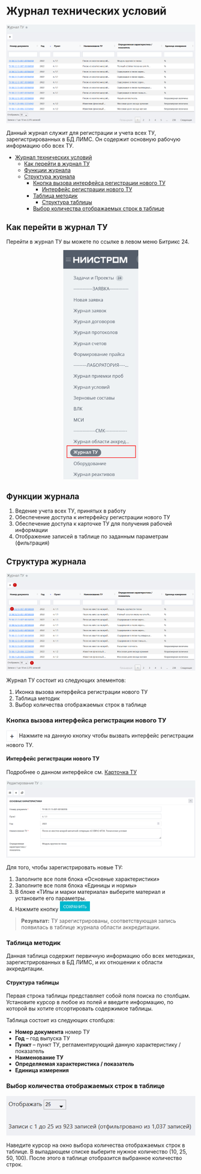 # Журнал технических условий

<p align=center>
<img src="png/1.png">
</p>

Данный журнал служит для регистрации и учета всех ТУ, зарегистрированных в БД ЛИМС. Он содержит основную рабочую информацию обо всех ТУ.

<!-- @import "[TOC]" {cmd="toc" depthFrom=1 depthTo=6 orderedList=false} -->

<!-- code_chunk_output -->

- [Журнал технических условий](#журнал-технических-условий)
  - [Как перейти в журнал ТУ](#как-перейти-в-журнал-ту)
  - [Функции журнала](#функции-журнала)
  - [Структура журнала](#структура-журнала)
    - [Кнопка вызова интерфейса регистрации нового ТУ](#кнопка-вызова-интерфейса-регистрации-нового-ту)
      - [Интерфейс регистрации нового ТУ](#интерфейс-регистрации-нового-ту)
    - [Таблица методик](#таблица-методик)
      - [Структура таблицы](#структура-таблицы)
    - [Выбор количества отображаемых строк в таблице](#выбор-количества-отображаемых-строк-в-таблице)

<!-- /code_chunk_output -->

## Как перейти в журнал ТУ

Перейти в журнал ТУ вы можете по ссылке в левом меню Битрикс 24.

<p align=center>
<img src="png/2.png" width=200>
</p>

## Функции журнала

1. Ведение учета всех ТУ, принятых в работу
2. Обеспечение доступа к интерфейсу регистрации нового ТУ
3. Обеспечение доступа к карточке ТУ для получения рабочей информации
4. Отображение записей в таблице по заданным параметрам (фильтрация)

## Структура журнала

<p align=center>
<img src="png/3.png">
</p>

Журнал ТУ состоит из следующих элементов:
1. Иконка вызова интерфейса регистрации нового ТУ	
2. Таблица методик
3. Выбор количества отображаемых строк в таблице

### Кнопка вызова интерфейса регистрации нового ТУ

<img src="png/Add.png" style="display: inline" text align=center width=30> Нажмите на данную кнопку чтобы вызвать интерфейс регистрации нового ТУ.

#### Интерфейс регистрации нового ТУ

Подробнее о данном интерфейсе см. [Карточка ТУ](\LIMS_Manual_Stand\GOST_card\GOST_card.html)

<p align=center>
<img src="png/4.png" width=>
</p>

Для того, чтобы зарегистрировать новые ТУ:

1. Заполните все поля блока «Основные характеристики»
2. Заполните все поля блока «Единицы и нормы»
3. В блоке «ТИпы и марки материала» выберите материал и установите его параметры.
4. Нажмите кнопку <img src="png/save.png" style="display: inline" width=80>

> **Результат:** ТУ зарегистрированы, соответствующая запись появилась в таблице журнала области аккредитации.

### Таблица методик

Данная таблица содержит первичную информацию обо всех методиках, зарегистрированных в БД ЛИМС, и их отношении к области аккредитации.

#### Структура таблицы
Первая строка таблицы представляет собой поля поиска по столбцам. Установите курсор в любое из полей и введите информацию, по которой вы хотите отсортировать содержимое таблицы.

Таблица состоит из следующих столбцов:

* **Номер документа** номер ТУ
* **Год** – год выпуска ТУ
* **Пункт** – пункт ТУ, регламентирующий данную характеристику / показатель
* **Наименование ТУ**
* **Определяемая характеристика / показатель** 
* **Единица измерения**

### Выбор количества отображаемых строк в таблице

<p align=center>
<img src="png/7.png">
</p>

Наведите курсор на окно выбора количества отображаемых строк в таблице. В выпадающем списке выберите нужное количество (10, 25, 50, 100). После этого в таблице отобразится выбранное количество строк.
